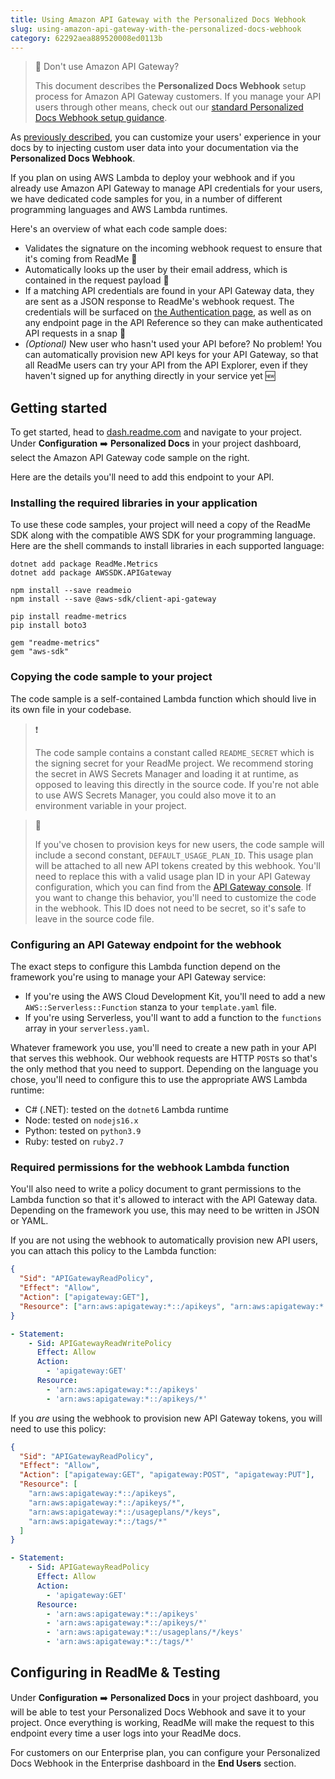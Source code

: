 ```yaml
---
title: Using Amazon API Gateway with the Personalized Docs Webhook
slug: using-amazon-api-gateway-with-the-personalized-docs-webhook
category: 62292aea889520008ed0113b
---
```


> 📘 Don't use Amazon API Gateway?
>
> This document describes the **Personalized Docs Webhook** setup process for Amazon API Gateway customers. If you manage your API users through other means, check out our [standard Personalized Docs Webhook setup guidance](https://docs.readme.com/main/docs/personalized-docs-webhook).

As [previously described](https://docs.readme.com/main/docs/personalized-docs-webhook), you can customize your users' experience in your docs by to injecting custom user data into your documentation via the **Personalized Docs Webhook**.

If you plan on using AWS Lambda to deploy your webhook and if you already use Amazon API Gateway to manage API credentials for your users, we have dedicated code samples for you, in a number of different programming languages and AWS Lambda runtimes.

Here's an overview of what each code sample does:

- Validates the signature on the incoming webhook request to ensure that it's coming from ReadMe 🦉
- Automatically looks up the user by their email address, which is contained in the request payload 👀
- If a matching API credentials are found in your API Gateway data, they are sent as a JSON response to ReadMe's webhook request. The credentials will be surfaced on [the Authentication page](https://docs.readme.com/main/docs/reference-core-pages), as well as on any endpoint page in the API Reference so they can make authenticated API requests in a snap 🔑
- _(Optional)_ New user who hasn't used your API before? No problem! You can automatically provision new API keys for your API Gateway, so that all ReadMe users can try your API from the API Explorer, even if they haven't signed up for anything directly in your service yet 🆕

## Getting started

To get started, head to [dash.readme.com](https://dash.readme.com) and navigate to your project. Under **Configuration** ➡️ **Personalized Docs** in your project dashboard, select the Amazon API Gateway code sample on the right.

Here are the details you'll need to add this endpoint to your API.

### Installing the required libraries in your application

To use these code samples, your project will need a copy of the ReadMe SDK along with the compatible AWS SDK for your programming language. Here are the shell commands to install libraries in each supported language:

<!-- prettier-ignore-start -->
```shell C#
dotnet add package ReadMe.Metrics
dotnet add package AWSSDK.APIGateway
```
```shell Node
npm install --save readmeio
npm install --save @aws-sdk/client-api-gateway
```
```shell Python
pip install readme-metrics
pip install boto3
```
```shell Ruby
gem "readme-metrics"
gem "aws-sdk"
```
<!-- prettier-ignore-end -->

### Copying the code sample to your project

The code sample is a self-contained Lambda function which should live in its own file in your codebase.

> ❗
>
> The code sample contains a constant called `README_SECRET` which is the signing secret for your ReadMe project. We recommend storing the secret in AWS Secrets Manager and loading it at runtime, as opposed to leaving this directly in the source code. If you're not able to use AWS Secrets Manager, you could also move it to an environment variable in your project.

> 🚧
>
> If you've chosen to provision keys for new users, the code sample will include a second constant, `DEFAULT_USAGE_PLAN_ID`. This usage plan will be attached to all new API tokens created by this webhook. You'll need to replace this with a valid usage plan ID in your API Gateway configuration, which you can find from the [API Gateway console](https://console.aws.amazon.com/apigateway/home#/usage-plans). If you want to change this behavior, you'll need to customize the code in the webhook. This ID does not need to be secret, so it's safe to leave in the source code file.

### Configuring an API Gateway endpoint for the webhook

The exact steps to configure this Lambda function depend on the framework you're using to manage your API Gateway service:

- If you're using the AWS Cloud Development Kit, you'll need to add a new `AWS::Serverless::Function` stanza to your `template.yaml` file.
- If you're using Serverless, you'll want to add a function to the `functions` array in your `serverless.yaml`.

Whatever framework you use, you'll need to create a new path in your API that serves this webhook. Our webhook requests are HTTP `POST`s so that's the only method that you need to support. Depending on the language you chose, you'll need to configure this to use the appropriate AWS Lambda runtime:

- C# (.NET): tested on the `dotnet6` Lambda runtime
- Node: tested on `nodejs16.x`
- Python: tested on `python3.9`
- Ruby: tested on `ruby2.7`

### Required permissions for the webhook Lambda function

You'll also need to write a policy document to grant permissions to the Lambda function so that it's allowed to interact with the API Gateway data. Depending on the framework you use, this may need to be written in JSON or YAML.

If you are not using the webhook to automatically provision new API users, you can attach this policy to the Lambda function:

<!-- prettier-ignore-start -->
```json Read-Only Policy (JSON)
{
  "Sid": "APIGatewayReadPolicy",
  "Effect": "Allow",
  "Action": ["apigateway:GET"],
  "Resource": ["arn:aws:apigateway:*::/apikeys", "arn:aws:apigateway:*::/apikeys/*"]
}
```
```yaml Read-Only Policy (YAML)
- Statement:
    - Sid: APIGatewayReadWritePolicy
      Effect: Allow
      Action:
        - 'apigateway:GET'
      Resource:
        - 'arn:aws:apigateway:*::/apikeys'
        - 'arn:aws:apigateway:*::/apikeys/*'
```
<!-- prettier-ignore-end -->

If you _are_ using the webhook to provision new API Gateway tokens, you will need to use this policy:

<!-- prettier-ignore-start -->
```json Read-Write Policy (JSON)
{
  "Sid": "APIGatewayReadPolicy",
  "Effect": "Allow",
  "Action": ["apigateway:GET", "apigateway:POST", "apigateway:PUT"],
  "Resource": [
    "arn:aws:apigateway:*::/apikeys",
    "arn:aws:apigateway:*::/apikeys/*",
    "arn:aws:apigateway:*::/usageplans/*/keys",
    "arn:aws:apigateway:*::/tags/*"
  ]
}
```
```yaml Read-Write Policy (YAML)
- Statement:
    - Sid: APIGatewayReadPolicy
      Effect: Allow
      Action:
        - 'apigateway:GET'
      Resource:
        - 'arn:aws:apigateway:*::/apikeys'
        - 'arn:aws:apigateway:*::/apikeys/*'
        - 'arn:aws:apigateway:*::/usageplans/*/keys'
        - 'arn:aws:apigateway:*::/tags/*'
```
<!-- prettier-ignore-end -->

## Configuring in ReadMe & Testing

Under **Configuration** ➡️ **Personalized Docs** in your project dashboard, you will be able to test your Personalized Docs Webhook and save it to your project. Once everything is working, ReadMe will make the request to this endpoint every time a user logs into your ReadMe docs.

For customers on our Enterprise plan, you can configure your Personalized Docs Webhook in the Enterprise dashboard in the **End Users** section.
